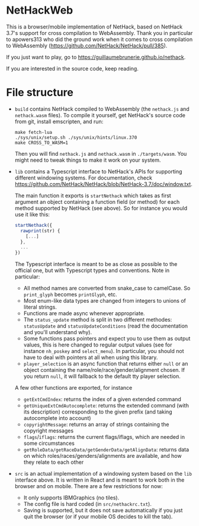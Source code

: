 # NetHackWeb

This is a browser/mobile implementation of NetHack, based on NetHack 3.7's
support for cross compilation to WebAssembly. Thank you in particular to
apowers313 who did the ground work when it comes to cross compilation to
WebAssembly (https://github.com/NetHack/NetHack/pull/385).

If you just want to play, go to https://guillaumebrunerie.github.io/nethack.

If you are interested in the source code, keep reading.

# File structure

- `build` contains NetHack compiled to WebAssembly (the `nethack.js` and
  `nethack.wasm` files). To compile it yourself, get NetHack's source code from
  git, install emscripten, and run:

  ```
  make fetch-lua
  ./sys/unix/setup.sh ./sys/unix/hints/linux.370
  make CROSS_TO_WASM=1
  ```

  Then you will find `nethack.js` and `nethack.wasm` in `./targets/wasm`. You
  might need to tweak things to make it work on your system.

- `lib` contains a Typescript interface to NetHack's APIs for supporting
  different windowing systems. For documentation, check
  https://github.com/NetHack/NetHack/blob/NetHack-3.7/doc/window.txt.

  The main function it exports is `startNethack` which takes as first argument
  an object containing a function field (or method) for each method supported by
  NetHack (see above). So for instance you would use it like this:

  ```js
  startNethack({
    rawprint(str) {
      [...]
    },
    ...
  })
  ```

  The Typescript interface is meant to be as close as possible to the official
  one, but with Typescript types and conventions. Note in particular:

  - All method names are converted from snake_case to camelCase. So
    `print_glyph` becomes `printGlyph`, etc.
  - Most enum-like data types are changed from integers to unions of literal
    strings.
  - Functions are made async whenever appropriate.
  - The `status_update` method is split in two different methodes:
    `statusUpdate` and `statusUpdateConditions` (read the documentation and
    you'll understand why).
  - Some functions pass pointers and expect you to use them as output values,
    this is here changed to regular output values (see for instance `nh_poskey`
    and `select_menu`). In particular, you should not have to deal with pointers
    at all when using this library.
  - `player_selection` is an async function that returns either `null` or an
    object containing the name/role/race/gender/alignment chosen. If you return
    `null`, it will fallback to the default tty player selection.

  A few other functions are exported, for instance

  - `getExtCmdIndex`: returns the index of a given extended command
  - `getUniqueExtCmdAutocomplete`: returns the extended command (with its
    description) corresponding to the given prefix (and taking autocomplete into
    account)
  - `copyrightMessage`: returns an array of strings containing the copyright
    messages
  - `flags`/`iflags`: returns the current flags/iflags, which are needed in some
    circumstances
  - `getRoleData/getRaceData/getGenderData/getAlignData`: returns data on which
    roles/races/genders/alignments are available, and how they relate to each
    other

- `src` is an actual implementation of a windowing system based on the `lib`
  interface above. It is written in React and is meant to work both in the
  browser and on mobile. There are a few restrictions for now:

  - It only supports IBMGraphics (no tiles).
  - The config file is hard coded (in `src/nethackrc.txt`).
  - Saving is supported, but it does not save automatically if you just quit the
    browser (or if your mobile OS decides to kill the tab).
